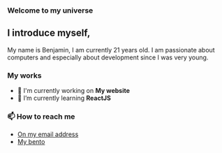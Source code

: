### Welcome to my universe

## I introduce myself,
My name is Benjamin, I am currently 21 years old.
I am passionate about computers and especially about development since I was very young.

### My works

- 🔭 I'm currently working on **My website**
- 🌱 I’m currently learning **ReactJS**

### 📫 How to reach me

- [On my email address](beninoonet@pm.me)
- [My bento](https://bento.me/beninoonet)
